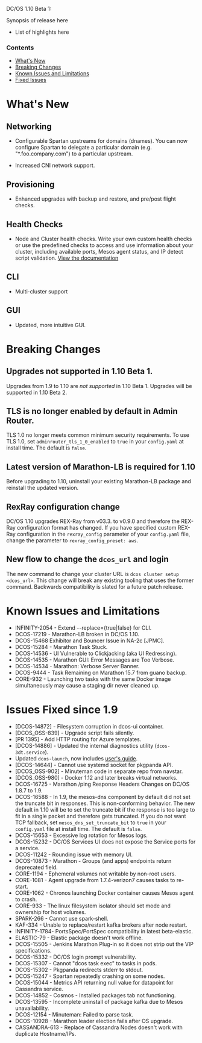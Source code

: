 DC/OS 1.10 Beta 1:

Synopsis of release here

- List of highlights here

### Contents
- [What's New](#whats-new)
- [Breaking Changes](#breaking-changes)
- [Known Issues and Limitations](#known-issues)
- [Fixed Issues](#fixed-issues)

# <a name="whats-new"></a>What's New

## Networking
- Configurable Spartan upstreams for domains (dnames).
  You can now configure Spartan to delegate a particular domain (e.g. "\*.foo.company.com") to a particular upstream. <!-- I could use more information here -->

- Increased CNI network support.
  <!-- text all about this... -->

## Provisioning
- Enhanced upgrades with backup and restore, and pre/post flight checks.

## Health Checks
- Node and Cluster health checks.
  Write your own custom health checks or use the predefined checks to access and use information about your cluster, including available ports, Mesos agent status, and IP detect script validation. [View the documentation](/docs/1.10/installing/custom/node-cluster-health-check.md)

## CLI
- Multi-cluster support <!-- docs? -->

## GUI
- Updated, more intuitive GUI.
    <!-- list of UI changes -->

<a name="breaking-changes"></a>
# Breaking Changes

## Upgrades not supported in 1.10 Beta 1.
Upgrades from 1.9 to 1.10 are _not supported_ in 1.10 Beta 1. Upgrades will be supported in 1.10 Beta 2.

## TLS is no longer enabled by default in Admin Router.
TLS 1.0 no longer meets common minimum security requirements. To use TLS 1.0, set `adminrouter_tls_1_0_enabled` to `true` in your `config.yaml` at install time. The default is `false`.

## Latest version of Marathon-LB is required for 1.10
Before upgrading to 1.10, uninstall your existing Marathon-LB package and reinstall the updated version.

## RexRay configuration change
DC/OS 1.10 upgrades REX-Ray from v03.3. to v0.9.0 and therefore the REX-Ray configuration format has changed. If you have specified custom REX-Ray configuration in the `rexray_config` parameter of your `config.yaml` file, change the parameter to `rexray_config_preset: aws`.

## New flow to change the `dcos_url` and login
The new command to change your cluster URL is `dcos cluster setup <dcos_url>`. This change will break any existing tooling that uses the former command. Backwards compatibility is slated for a future patch release.

# <a name="known-issues"></a>Known Issues and Limitations

- INFINITY-2054	- Extend --replace={true|false} for <framework> CLI. <!-- this doesn't seem like a known issue? -->
- DCOS-17219 - Marathon-LB broken in DC/OS 1.10.
- DCOS-15468 Exhibitor and Bouncer Issue in NA-2c [JPMC]. <!-- not sure this needs a note -- seems it's been resolved and I don't think I see any user-facing consequences. I left a question in the Jira -->
- DCOS-15284 - Marathon Task Stuck.
- DCOS-14536 - UI Vulnerable to Clickjacking (aka UI Redressing).
- DCOS-14535 - Marathon GUI: Error Messages are Too Verbose.
- DCOS-14534 - Marathon: Verbose Server Banner.
- DCOS-9444 - Task Remaining on Marathon 15.7 from guano backup. <!-- unclear from the Jira if this has been resolved or is even relevant -->
- CORE-932 - Launching two tasks with the same Docker image simultaneously may cause a staging dir never cleaned up.


# <a name="fixed-issues"></a>Issues Fixed since 1.9

- [DCOS-14872] - Filesystem corruption in dcos-ui container.
- [DCOS_OSS-839] - Upgrade script fails silently.
- [PR 1395] - Add HTTP routing for Azure templates.
- [DCOS-14886] - Updated the internal diagnostics utility (`dcos-3dt.service`).
- Updated `dcos-launch`, now includes [user's guide](https://github.com/dcos/dcos/blob/master/packages/dcos-launch/extra/README.md).
- [DCOS-14644] - Cannot use systemd socket for pkgpanda API.
- [DCOS_OSS-902] - Minuteman code in separate repo from navstar.
- [DCOS_OSS-980] - Docker 1.12 and later breaks virtual networks.
- DCOS-16725 - Marathon /ping Response Headers Changes on DC/OS 1.8.7 to 1.9.
- DCOS-16588 - In 1.9, the mesos-dns component by default did not set the truncate bit in responses. This is non-conforming behavior. The new default in 1.10 will be to set the truncate bit if the response is too large to fit in a single packet and therefore gets truncated. If you do not want TCP fallback, set `mesos_dns_set_truncate_bit` to `true` in your `config.yaml` file at install time. The default is `false`. <!-- not sure if this is resolved; depends on https://jira.mesosphere.com/browse/DCOS-15771 -->
- DCOS-15653 - Excessive log rotation for Mesos logs.
- DCOS-15232 - DC/OS Services UI does not expose the Service ports for a service.
- DCOS-11242 - Rounding issue with memory UI.
- DCOS-10873 - Marathon - Groups (and apps) endpoints return deprecated field.
- CORE-1194 - Ephemeral volumes not writable by non-root users.
- CORE-1081 - Agent upgrade from 1.7.4-verizon7 causes tasks to re-start.
- CORE-1062 - Chronos launching Docker container causes Mesos agent to crash.
- CORE-933 - The linux filesystem isolator should set mode and ownership for host volumes.
- SPARK-266	- Cannot use spark-shell.
- KAF-334 - Unable to replace/restart kafka brokers after node restart.
- INFINITY-1784- PortsSpec/PortSpec compatibility in latest beta-elastic.
- ELASTIC-79 - Elastic package doesn't work offline.
- DCOS-15505 - Jenkins Marathon Plug-in so it does not strip out the VIP specifications.
- DCOS-15332 - DC/OS login prompt vulnerability.
- DCOS-15307 - Cannot "dcos task exec" to tasks in pods.
- DCOS-15302 - Pkgpanda redirects stderr to stdout.
- DCOS-15247 - Spartan repeatedly crashing on some nodes.
- DCOS-15044 - Metrics API returning null value for datapoint for Cassandra service.
- DCOS-14852 - Cosmos - Installed packages tab not functioning.
- DCOS-13595 - Incomplete uninstall of package kafka due to Mesos unavailability.
- DCOS-12154 - Minuteman: Failed to parse task.
- DCOS-10928 - Marathon leader election fails after OS upgrade.
- CASSANDRA-613 - Replace of Cassandra Nodes doesn't work with duplicate Hostname/IPs.
